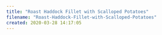 ```yaml
---
title: "Roast Haddock Fillet with Scalloped Potatoes"
filename: "Roast-Haddock-Fillet-with-Scalloped-Potatoes"
created: 2020-03-28 14:17:05
---
```

